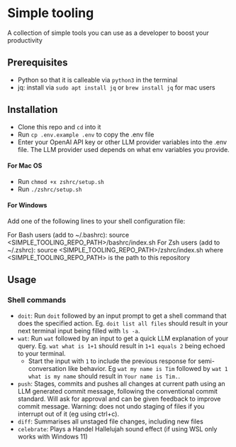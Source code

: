 # Simple tooling

A collection of simple tools you can use as a developer to boost your productivity

## Prerequisites

- Python so that it is calleable via `python3` in the terminal
- jq: install via `sudo apt install jq` or `brew install jq` for mac users

## Installation

- Clone this repo and `cd` into it
- Run `cp .env.example .env` to copy the .env file
- Enter your OpenAI API key or other LLM provider variables into the .env file. The LLM provider used depends on what env variables you provide.

#### For Mac OS
- Run `chmod +x zshrc/setup.sh`
- Run `./zshrc/setup.sh`

#### For Windows
Add one of the following lines to your shell configuration file:

For Bash users (add to ~/.bashrc): source <SIMPLE_TOOLING_REPO_PATH>/bashrc/index.sh
For Zsh users (add to ~/.zshrc): source <SIMPLE_TOOLING_REPO_PATH>/zshrc/index.sh
where <SIMPLE_TOOLING_REPO_PATH> is the path to this repository


## Usage

### Shell commands

- `doit`: Run `doit` followed by an input prompt to get a shell command that does the specified action. Eg. `doit list all files` should result in your next terminal input being filled with `ls -a`.
- `wat`: Run `wat` followed by an input to get a quick LLM explanation of your query. Eg. `wat what is 1+1` should result in `1+1 equals 2` being echoed to your terminal. 
  - Start the input with ` 1 ` to include the previous response for semi-conversation like behavior. Eg `wat my name is Tim` followed by `wat 1 what is my name` should result in `Your name is Tim.`.
- `push`: Stages, commits and pushes all changes at current path using an LLM generated commit message, following the conventional commit standard. Will ask for approval and can be given feedback to improve commit message. Warning: does not undo staging of files if you interrupt out of it (eg using ctrl+c).
- `diff`: Summarises all unstaged file changes, including new files
- `celebrate`: Plays a Handel Hallelujah sound effect (if using WSL only works with Windows 11)
